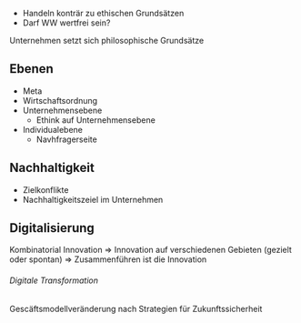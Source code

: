 - Handeln konträr zu ethischen Grundsätzen
- Darf WW wertfrei sein?

Unternehmen setzt sich philosophische Grundsätze

## Ebenen
- Meta
- Wirtschaftsordnung
- Unternehmensebene
	- Ethink auf Unternehmensebene
- Individualebene
	- Navhfragerseite

## Nachhaltigkeit
- Zielkonflikte
- Nachhaltigkeitszeiel im Unternehmen

## Digitalisierung
Kombinatorial Innovation => Innovation auf verschiedenen Gebieten (gezielt oder spontan) => Zusammenführen ist die Innovation

###### Digitale Transformation
Gescäftsmodellveränderung nach Strategien für Zukunftssicherheit
